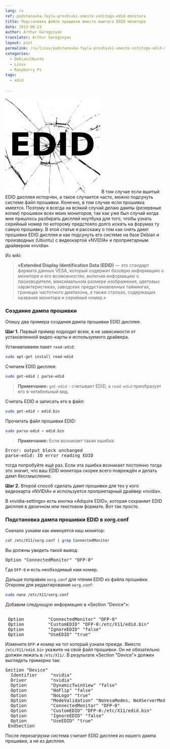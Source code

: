 ```yaml
---
lang: ru
ref: podstanovka-fayla-proshivki-vmesto-vshitogo-edid-monitora
title: Подстановка файла прошивки вместо вшитого EDID монитора
date: 2013-06-23
author: Arthur Gareginyan
translator: Arthur Gareginyan
layout: post
permalink: /ru/linux/podstanovka-fayla-proshivki-vmesto-vshitogo-edid-monitora.html
categories:
  - Debian/Ubuntu
  - Linux
  - Raspberry Pi
tags:
  - edid

---
```


![thumb](/images/thumbnail/EDID.png)
В том случае если вшитый EDID дисплея испорчен, а такое случается часто, можно подсунуть системе файл прошивки. Конечно, в том случае если прошивка имеется. Поэтому я всегда на всякий случай делаю дампы (резервные копии) прошивок всех моих мониторов, так как уже был случай когда мне пришлось разбирать дисплей ноутбука для того, чтобы узнать серийный номер по которому предстояло долго искать на форумах ту самую прошивку. В этой статье я расскажу о том как снять дамп прошивки EDID дисплея и как подсунуть его системе на базе Debian и производных (Ubuntu) с видеокартой «NVIDIA» и проприетарным драйвером «nvidia».


Из wiki:
<blockquote>
<b>«Extended Display Identification Data (EDID)</b> — это стандарт формата данных VESA, который содержит базовую информацию о мониторе и его возможностях, включая информацию о производителе, максимальном размере изображения, цветовых характеристиках, заводских предустановленных таймингах, границах частотного диапазона, а также строках, содержащих название монитора и серийный номер.»
</blockquote>


### Создание дампа прошивки

Опишу два примера создания дампа прошивки EDID дисплея.

**Шаг 1.** Первый пример подходит всем, в не зависимости от установленной видео-карты и используемого драйвера.

Устанавливаем пакет `read-edid`:

```sh
sudo apt-get install read-edid
```

Считаем EDID дисплея:

```sh
sudo get-edid | parse-edid
```

> **Примечание:**
`get-edid` - считывает EDID, а `read-edid` преобразует его в читабельный вид.

Считать EDID и записать его в файл:

```sh
sudo get-edid > edid.bin
```

Прочитать файл прошивки EDID:

```sh
sudo parse-edid < edid.bin
```

> **Примечание:**
Если возникает такая ошибка:

<pre>
Error: output block unchanged
parse-edid: IO error reading EDID
</pre>

тогда попробуйте ещё раз. Если эта ошибка возникает постоянно тогда это значит, что ваш EDID монитора скорее всего повреждён и делать дамп бессмысленно.

**Шаг 2.** Второй способ сделать дамп прошивки для тех у кого видеокарта «NVIDIA» и используется проприетарный драйвер «nvidia».

В «nvidia-settings» есть кнопка «Adquire EDID», которая сохраняет EDID дисплея в двоичном или текстовом формате. Вот так просто.


### Подстановка дампа прошивки EDID в xorg.conf

Сначало узнаем как именуется наш монитор:

```sh
cat /etc/X11/xorg.conf | grep ConnectedMonitor
```

Вы должны увидеть такой вывод:

<pre>
Option "ConnectedMonitor" "DFP-0"
</pre>

Где `DFP-0` и есть необходимый нам номер.

Дальше поправим `xorg.conf` для чтения EDID из файла прошивки. Откроем для редактирования `xorg.conf`:

```sh
sudo nano /etc/X11/xorg.conf
```

Добавим следующую информацию в «Section "Device"»:

<pre> 
 Option         "ConnectedMonitor" "DFP-0"
 Option         "CustomEDID" "DFP-0:/etc/X11/edid.bin"
 Option         "IgnoreEDID" "false"
 Option         "UseEDID" "true"
</pre>
 
Измените `DFP-#` номер на тот который узнали прежде. Вместо `/etc/X11/edid.bin` укажите на свой файл прошивки. Он не обязательно должен лежать в `/etc/X11/`. В результате «Section "Device"» должен выглядеть примерно так:

<pre>
Section "Device"
  Identifier     "nvidia"
  Driver         "nvidia"
  Option         "DynamicTwinView" "false"
  Option         "NoFlip" "false"
  Option         "NoLogo" "true"
  Option         "ModeValidation" "NoVesaModes, NoXServerModes"
  Option         "ConnectedMonitor" "DFP-0"
  Option         "CustomEDID" "DFP-0:/etc/X11/edid.bin"
  Option         "IgnoreEDID" "false"
  Option         "UseEDID" "true"
 EndSection
</pre>

После перезагрузки система считает EDID дисплея из нашего дампа прошивки, а не из дисплея.
